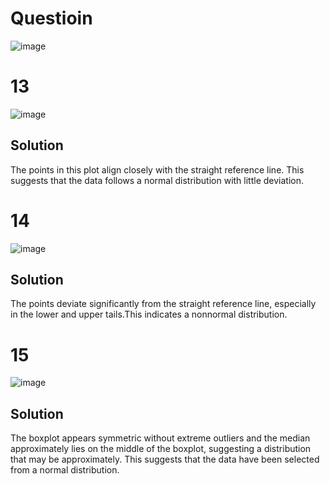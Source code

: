 # Questioin
![image](https://github.com/user-attachments/assets/ee5dd9d3-96ee-4124-a6e5-6bb1016ee20b)
# 13
![image](https://github.com/user-attachments/assets/f61a4ba3-4fbb-4934-9656-5787f02b324d)
## Solution
The points in this plot align closely with the straight reference line. This suggests that the data follows a normal distribution with little deviation.

# 14
![image](https://github.com/user-attachments/assets/3fa09d3f-d389-43d4-970a-36f4205eb525)
## Solution
The points deviate significantly from the straight reference line, especially in the lower and upper tails.This indicates a nonnormal distribution.

# 15
![image](https://github.com/user-attachments/assets/448fb36f-2a9d-41e4-8805-f0409ed4a114)
## Solution
The boxplot appears symmetric without extreme outliers and the median approximately lies on the middle of the boxplot, suggesting a distribution that may be approximately. This suggests that the data have been selected from a normal distribution.


